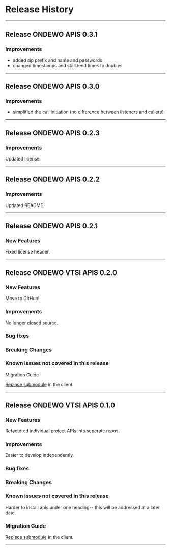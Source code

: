 # Release History
*****************
## Release ONDEWO APIS 0.3.1

### Improvements

* added sip prefix and name and passwords
* changed timestamps and start/end times to doubles

*****************
## Release ONDEWO APIS 0.3.0

### Improvements

* simplified the call initiation (no difference between listeners and callers)


*****************
## Release ONDEWO APIS 0.2.3

### Improvements
Updated license

*****************
## Release ONDEWO APIS 0.2.2

### Improvements
Updated README.

*****************
## Release ONDEWO APIS 0.2.1

### New Features

Fixed license header.

*****************
## Release ONDEWO VTSI APIS 0.2.0

### New Features

Move to GitHub!

### Improvements

No longer closed source.

### Bug fixes

### Breaking Changes

### Known issues not covered in this release
 Migration Guide

[Replace submodule](https://stackoverflow.com/a/1260982/7756727) in the client.

*****************

## Release ONDEWO VTSI APIS 0.1.0

### New Features

Refactored individual project APIs into seperate repos.

### Improvements

Easier to develop independently.

### Bug fixes

### Breaking Changes

### Known issues not covered in this release

Harder to install apis under one heading-- this will be addressed at a later date.

### Migration Guide

[Replace submodule](https://stackoverflow.com/a/1260982/7756727) in the client.

*****************
